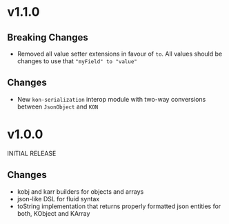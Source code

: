 # v1.1.0
## Breaking Changes
* Removed all value setter extensions in favour of `to`. All values should be changes to use that `"myField" to "value"`
## Changes
* New `kon-serialization` interop module with two-way conversions between `JsonObject` and `KON`

# v1.0.0
INITIAL RELEASE
## Changes
* kobj and karr builders for objects and arrays
* json-like DSL for fluid syntax
* toString implementation that returns properly formatted json entities for both, KObject and KArray
